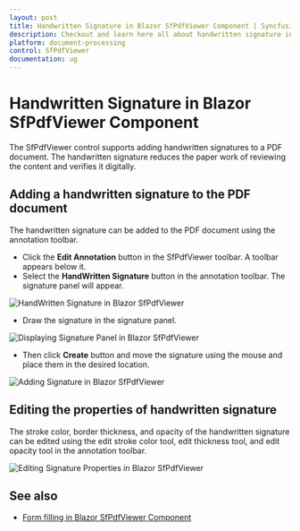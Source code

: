 ```yaml
---
layout: post
title: Handwritten Signature in Blazor SfPdfViewer Component | Syncfusion
description: Checkout and learn here all about handwritten signature in Syncfusion Blazor SfPdfViewer component and more.
platform: document-processing
control: SfPdfViewer
documentation: ug
---
```


# Handwritten Signature in Blazor SfPdfViewer Component

The SfPdfViewer control supports adding handwritten signatures to a PDF document. The handwritten signature reduces the paper work of reviewing the content and verifies it digitally.

## Adding a handwritten signature to the PDF document

The handwritten signature can be added to the PDF document using the annotation toolbar.

* Click the **Edit Annotation** button in the SfPdfViewer toolbar. A toolbar appears below it.
* Select the **HandWritten Signature** button in the annotation toolbar. The signature panel will appear.

![HandWritten Signature in Blazor SfPdfViewer](../pdfviewer/images/blazor-pdfviewer-handwritten-sign.png)

* Draw the signature in the signature panel.

![Displaying Signature Panel in Blazor SfPdfViewer](../pdfviewer/images/blazor-pdfviewer-sign-panel.png)

* Then click **Create** button and move the signature using the mouse and place them in the desired location.

![Adding Signature in Blazor SfPdfViewer](../pdfviewer/images/blazor-pdfviewer-adding-signature.png)

## Editing the properties of handwritten signature

The stroke color, border thickness, and opacity of the handwritten signature can be edited using the edit stroke color tool, edit thickness tool, and edit opacity tool in the annotation toolbar.

![Editing Signature Properties in Blazor SfPdfViewer](../pdfviewer/images/blazor-pdfviewer-signature-properties.png)

## See also

* [Form filling in Blazor SfPdfViewer Component](./form-filling)